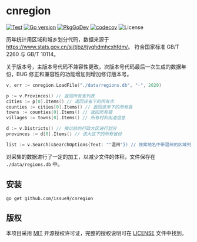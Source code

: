 # cnregion

[![Test](https://github.com/issue9/cnregion/workflows/Test/badge.svg)](https://github.com/issue9/cnregion/actions?query=workflow%3ATest)
[![Go version](https://img.shields.io/github/go-mod/go-version/issue9/cnregion)](https://golang.org)
[![PkgGoDev](https://pkg.go.dev/badge/github.com/issue9/cnregion)](https://pkg.go.dev/github.com/issue9/cnregion)
[![codecov](https://codecov.io/gh/issue9/cnregion/branch/master/graph/badge.svg)](https://codecov.io/gh/issue9/cnregion)
![License](https://img.shields.io/github/license/issue9/cnregion)

历年统计用区域和城乡划分代码，数据来源于 <https://www.stats.gov.cn/sj/tjbz/tjyqhdmhcxhfdm/>。
符合国家标准 GB/T 2260 与 GB/T 10114。

关于版本号，主版本号代码不兼容性更改，次版本号代码最后一次生成的数据年份，BUG 修正和兼容性的功能增加则增加修订版本号。

```go
v, err := cnregion.LoadFile("./data/regions.db", "-", 2020)

p := v.Provinces() // 返回所有省列表
cities := p[0].Items() // 返回该省下的所有市
counties := cities[0].Items() // 返回该市下的所有县
towns := counties[0].Items() // 返回所有镇
villages := towns[0].Items() // 所有村和街道信息

d := v.Districts() // 按以前的行政大区进行划分
provinces := d[0].Items() // 该大区下的所有省份

list := v.Search(&SearchOptions{Text: ""温州"}) // 按索地名中带温州的区域列表
```

对采集的数据进行了一定的加工，以减少文件的体积，文件保存在 `./data/regions.db` 中。

## 安装

```shell
go get github.com/issue9/cnregion
```

## 版权

本项目采用 [MIT](https://opensource.org/licenses/MIT) 开源授权许可证，完整的授权说明可在 [LICENSE](LICENSE) 文件中找到。
